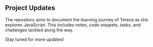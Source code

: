 

## Project Updates

The repository aims to document the learning journey of Tereza as she explores JavaScript. This includes notes, code snippets, tasks, and challenges tackled along the way.

Stay tuned for more updates!
